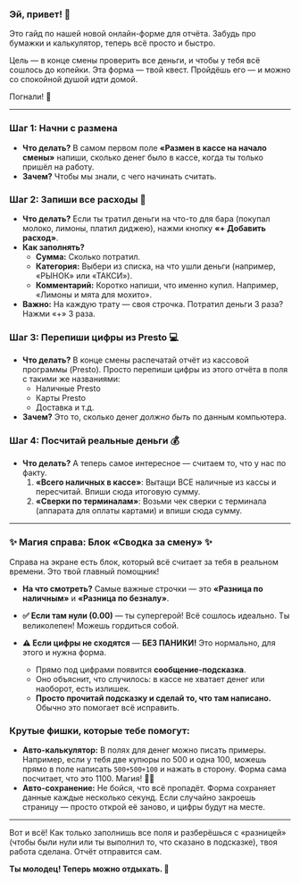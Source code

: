 ### Эй, привет! 👋

Это гайд по нашей новой онлайн-форме для отчёта. Забудь про бумажки и калькулятор, теперь всё просто и быстро.

Цель — в конце смены проверить все деньги, и чтобы у тебя всё сошлось до копейки. Эта форма — твой квест. Пройдёшь его — и можно со спокойной душой идти домой.

Погнали! 🚀

---

### Шаг 1: Начни с размена

*   **Что делать?** В самом первом поле **«Размен в кассе на начало смены»** напиши, сколько денег было в кассе, когда ты только пришёл на работу.
*   **Зачем?** Чтобы мы знали, с чего начинать считать.

### Шаг 2: Запиши все расходы 🛒

*   **Что делать?** Если ты тратил деньги на что-то для бара (покупал молоко, лимоны, платил диджею), нажми кнопку **«+ Добавить расход»**.
*   **Как заполнять?**
    *   **Сумма:** Сколько потратил.
    *   **Категория:** Выбери из списка, на что ушли деньги (например, «РЫНОК» или «ТАКСИ»).
    *   **Комментарий:** Коротко напиши, что именно купил. Например, «Лимоны и мята для мохито».
*   **Важно:** На каждую трату — своя строчка. Потратил деньги 3 раза? Нажми «+» 3 раза.

### Шаг 3: Перепиши цифры из Presto 💻

*   **Что делать?** В конце смены распечатай отчёт из кассовой программы (Presto). Просто перепиши цифры из этого отчёта в поля с такими же названиями:
    *   Наличные Presto
    *   Карты Presto
    *   Доставка и т.д.
*   **Зачем?** Это то, сколько денег *должно быть* по данным компьютера.

### Шаг 4: Посчитай реальные деньги 💰

*   **Что делать?** А теперь самое интересное — считаем то, что у нас по факту.
    1.  **«Всего наличных в кассе»**: Вытащи ВСЕ наличные из кассы и пересчитай. Впиши сюда итоговую сумму.
    2.  **«Сверки по терминалам»**: Возьми чек сверки с терминала (аппарата для оплаты картами) и впиши сюда сумму.

---

### ✨ Магия справа: Блок «Сводка за смену» ✨

Справа на экране есть блок, который всё считает за тебя в реальном времени. Это твой главный помощник!

*   **На что смотреть?** Самые важные строчки — это **«Разница по наличным»** и **«Разница по безналу»**.

*   **✅ Если там нули (0.00)** — ты супергерой! Всё сошлось идеально. Ты великолепен! Можешь гордиться собой.

*   **⚠️ Если цифры не сходятся** — **БЕЗ ПАНИКИ!** Это нормально, для этого и нужна форма.
    *   Прямо под цифрами появится **сообщение-подсказка**.
    *   Оно объяснит, что случилось: в кассе не хватает денег или наоборот, есть излишек.
    *   **Просто прочитай подсказку и сделай то, что там написано.** Обычно это помогает всё исправить.

### Крутые фишки, которые тебе помогут:

*   **Авто-калькулятор:** В полях для денег можно писать примеры. Например, если у тебя две купюры по 500 и одна 100, можешь прямо в поле написать `500+500+100` и нажать в сторону. Форма сама посчитает, что это 1100. Магия! 🧙‍♂️
*   **Авто-сохранение:** Не бойся, что всё пропадёт. Форма сохраняет данные каждые несколько секунд. Если случайно закроешь страницу — просто открой её заново, и цифры будут на месте.

---

Вот и всё! Как только заполнишь все поля и разберёшься с «разницей» (чтобы были нули или ты выполнил то, что сказано в подсказке), твоя работа сделана. Отчёт отправится сам.

**Ты молодец! Теперь можно отдыхать. 🙌**
